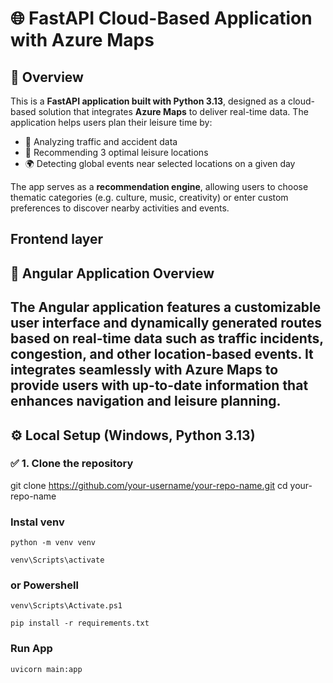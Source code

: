 # 🌐 FastAPI Cloud-Based Application with Azure Maps

## 🧭 Overview

This is a **FastAPI application built with Python 3.13**, designed as a cloud-based solution that integrates **Azure Maps** to deliver real-time data. The application helps users plan their leisure time by:

- 🚦 Analyzing traffic and accident data
- 📍 Recommending 3 optimal leisure locations
- 🌍 Detecting global events near selected locations on a given day

The app serves as a **recommendation engine**, allowing users to choose thematic categories (e.g. culture, music, creativity) or enter custom preferences to discover nearby activities and events.

## Frontend layer

## 🧩 Angular Application Overview

The Angular application features a **customizable user interface** and **dynamically generated routes** based on **real-time data** such as traffic incidents, congestion, and other location-based events. It integrates seamlessly with Azure Maps to provide users with up-to-date information that enhances navigation and leisure planning.
---

## ⚙️ Local Setup (Windows, Python 3.13)

### ✅ 1. Clone the repository


git clone https://github.com/your-username/your-repo-name.git
cd your-repo-name

### Instal venv
```
python -m venv venv

venv\Scripts\activate
```
### or Powershell
```
venv\Scripts\Activate.ps1
```
```
pip install -r requirements.txt
````
### Run App
```
uvicorn main:app 
```